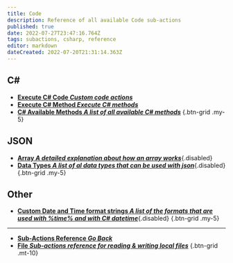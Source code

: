 ```yaml
---
title: Code
description: Reference of all available Code sub-actions
published: true
date: 2022-07-27T23:47:16.764Z
tags: subactions, csharp, reference
editor: markdown
dateCreated: 2022-07-20T21:31:14.363Z
---
```


## C#

- [<i class="mdi mdi-language-csharp primary--text"></i>**Execute C# Code *Custom code actions***](/en/Sub-Actions/Code/Execute-CSharp-Code)
- [<i class="mdi mdi-language-csharp primary--text"></i>**Execute C# Method *Execute C# methods***](/en/Sub-Actions/Code/Execute-CSharp-Method)
- [<i class="mdi mdi-language-csharp primary--text"></i> **C# Available Methods *A list of all available C# methods***](/en/Sub-Actions/Code/Execute-CSharp-Code/Available-Methods)
{.btn-grid .my-5}

## JSON

- [<i class="mdi mdi-code-array primary--text"></i>**Array *A detailed explanation about how an array works***](/en/Sub-Actions/Code/JSON/Array){.disabled}
- [<i class="mdi mdi-database primary--text"></i> **Data Types *A list of al data types that can be used with json***](/en/Sub-Actions/Code/JSON/Data-Types){.disabled}
{.btn-grid .my-5}

## Other

- [<i class="mdi mdi-clock primary--text"></i>**Custom Date and Time format strings *A list of the formats that are used with %time% and with C# datetime***](/en/Sub-Actions/Code/Other/DateTime){.disabled}
{.btn-grid .my-5}

---

- [<i class="mdi mdi-chevron-left"></i>**Sub-Actions Reference *Go Back***](/en/Sub-Actions)
- [<i class="mdi mdi-file-code primary--text"></i> **File *Sub-actions reference for reading &amp; writing local files***](/en/Sub-Actions/File)
{.btn-grid .mt-10}